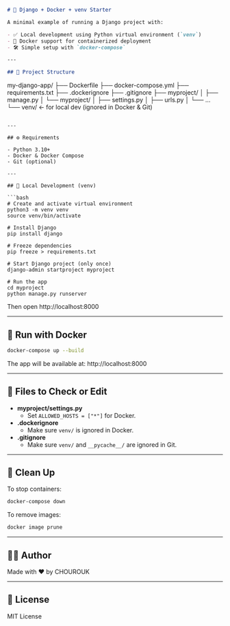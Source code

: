 ```markdown
# 🐍 Django + Docker + venv Starter

A minimal example of running a Django project with:

- ✅ Local development using Python virtual environment (`venv`)
- 🐳 Docker support for containerized deployment
- 🛠️ Simple setup with `docker-compose`

---

## 📁 Project Structure

```
my-django-app/
├── Dockerfile
├── docker-compose.yml
├── requirements.txt
├── .dockerignore
├── .gitignore
├── myproject/
│   ├── manage.py
│   └── myproject/
│       ├── settings.py
│       ├── urls.py
│       └── ...
└── venv/  ← for local dev (ignored in Docker & Git)
```

---

## ⚙️ Requirements

- Python 3.10+
- Docker & Docker Compose
- Git (optional)

---

## 🧪 Local Development (venv)

```bash
# Create and activate virtual environment
python3 -m venv venv
source venv/bin/activate

# Install Django
pip install django

# Freeze dependencies
pip freeze > requirements.txt

# Start Django project (only once)
django-admin startproject myproject

# Run the app
cd myproject
python manage.py runserver
```

Then open http://localhost:8000

---

## 🐳 Run with Docker

```bash
docker-compose up --build
```

The app will be available at: http://localhost:8000

---

## 📂 Files to Check or Edit

- **myproject/settings.py**
  - Set `ALLOWED_HOSTS = ["*"]` for Docker.
- **.dockerignore**
  - Make sure `venv/` is ignored in Docker.
- **.gitignore**
  - Make sure `venv/` and `__pycache__/` are ignored in Git.

---

## 🧼 Clean Up

To stop containers:

```bash
docker-compose down
```

To remove images:

```bash
docker image prune
```

---

## 🧑‍💻 Author

Made with ❤️ by CHOUROUK

---

## 📘 License

MIT License
```
